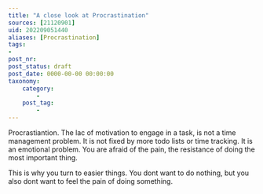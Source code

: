 ```yaml
---
title: "A close look at Procrastination"
sources: [21120901]
uid: 202209051440
aliases: [Procrastination]
tags:
-
post_nr:
post_status: draft
post_date: 0000-00-00 00:00:00
taxonomy:
    category:
        -
    post_tag:
        -
---
```


Procrastiantion. The lac of motivation to engage in a task, is not a time management problem. It is not fixed by more todo lists or time tracking. It is an emotional problem. You are afraid of the pain, the resistance of doing the most important thing.

This is why you turn to easier things. You dont want to do nothing, but you also dont want to feel the pain of doing something.
